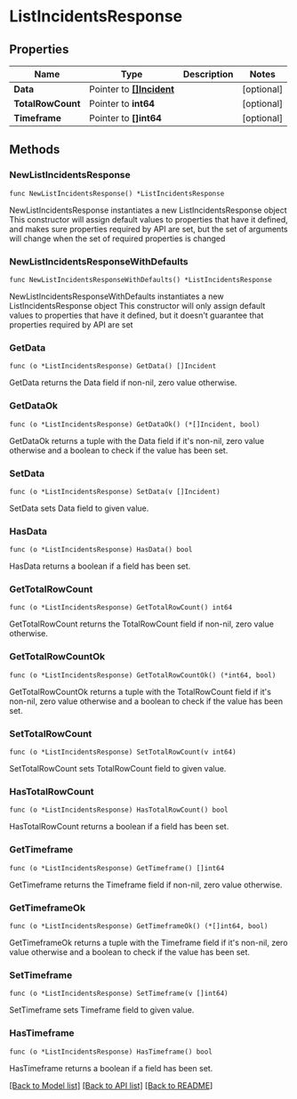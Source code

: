 # ListIncidentsResponse

## Properties

Name | Type | Description | Notes
------------ | ------------- | ------------- | -------------
**Data** | Pointer to [**[]Incident**](Incident.md) |  | [optional] 
**TotalRowCount** | Pointer to **int64** |  | [optional] 
**Timeframe** | Pointer to **[]int64** |  | [optional] 

## Methods

### NewListIncidentsResponse

`func NewListIncidentsResponse() *ListIncidentsResponse`

NewListIncidentsResponse instantiates a new ListIncidentsResponse object
This constructor will assign default values to properties that have it defined,
and makes sure properties required by API are set, but the set of arguments
will change when the set of required properties is changed

### NewListIncidentsResponseWithDefaults

`func NewListIncidentsResponseWithDefaults() *ListIncidentsResponse`

NewListIncidentsResponseWithDefaults instantiates a new ListIncidentsResponse object
This constructor will only assign default values to properties that have it defined,
but it doesn't guarantee that properties required by API are set

### GetData

`func (o *ListIncidentsResponse) GetData() []Incident`

GetData returns the Data field if non-nil, zero value otherwise.

### GetDataOk

`func (o *ListIncidentsResponse) GetDataOk() (*[]Incident, bool)`

GetDataOk returns a tuple with the Data field if it's non-nil, zero value otherwise
and a boolean to check if the value has been set.

### SetData

`func (o *ListIncidentsResponse) SetData(v []Incident)`

SetData sets Data field to given value.

### HasData

`func (o *ListIncidentsResponse) HasData() bool`

HasData returns a boolean if a field has been set.

### GetTotalRowCount

`func (o *ListIncidentsResponse) GetTotalRowCount() int64`

GetTotalRowCount returns the TotalRowCount field if non-nil, zero value otherwise.

### GetTotalRowCountOk

`func (o *ListIncidentsResponse) GetTotalRowCountOk() (*int64, bool)`

GetTotalRowCountOk returns a tuple with the TotalRowCount field if it's non-nil, zero value otherwise
and a boolean to check if the value has been set.

### SetTotalRowCount

`func (o *ListIncidentsResponse) SetTotalRowCount(v int64)`

SetTotalRowCount sets TotalRowCount field to given value.

### HasTotalRowCount

`func (o *ListIncidentsResponse) HasTotalRowCount() bool`

HasTotalRowCount returns a boolean if a field has been set.

### GetTimeframe

`func (o *ListIncidentsResponse) GetTimeframe() []int64`

GetTimeframe returns the Timeframe field if non-nil, zero value otherwise.

### GetTimeframeOk

`func (o *ListIncidentsResponse) GetTimeframeOk() (*[]int64, bool)`

GetTimeframeOk returns a tuple with the Timeframe field if it's non-nil, zero value otherwise
and a boolean to check if the value has been set.

### SetTimeframe

`func (o *ListIncidentsResponse) SetTimeframe(v []int64)`

SetTimeframe sets Timeframe field to given value.

### HasTimeframe

`func (o *ListIncidentsResponse) HasTimeframe() bool`

HasTimeframe returns a boolean if a field has been set.


[[Back to Model list]](../README.md#documentation-for-models) [[Back to API list]](../README.md#documentation-for-api-endpoints) [[Back to README]](../README.md)


